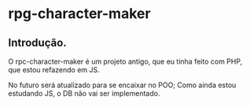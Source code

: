 # rpg-character-maker

## Introdução.

O rpc-character-maker é um projeto antigo, que eu tinha feito com PHP, que estou refazendo em JS.

No futuro será atualizado para se encaixar no POO;
Como ainda estou estudando JS, o DB não vai ser implementado.
